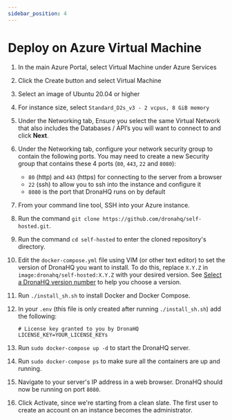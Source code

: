 ```yaml
---
sidebar_position: 4
---
```


# Deploy on Azure Virtual Machine

1. In the main Azure Portal, select Virtual Machine under Azure Services
1. Click the Create button and select Virtual Machine 
1. Select an image of Ubuntu 20.04 or higher
1. For instance size, select `Standard_D2s_v3 - 2 vcpus, 8 GiB memory`
1. Under the Networking tab, Ensure you select the same Virtual Network that also includes the Databases / API’s you will want to connect to and click **Next**.
1. Under the Networking tab, configure your network security group to contain the following ports. You may need to create a new Security group that contains these 4 ports (`80`, `443`, `22` and `8080`): 
    - `80` (http) and `443` (https) for connecting to the server from a browser 
    - `22` (ssh) to allow you to ssh into the instance and configure it
    - `8080` is the port that DronaHQ runs on by default
1. From your command line tool, SSH into your Azure instance.
1. Run the command `git clone https://github.com/dronahq/self-hosted.git`.
1. Run the command `cd self-hosted` to enter the cloned repository's directory.
1. Edit the `docker-compose.yml` file using VIM (or other text editor) to set the version of DronaHQ you want to install. To do this, replace `X.Y.Z` in `image:dronahq/self-hosted:X.Y.Z` with your desired version. See [Select a DronaHQ version number](#select-a-dronahq-version-number) to help you choose a version.
1. Run `./install_sh.sh` to install  Docker and Docker Compose.
1. In your `.env` (this file is only created after running `./install_sh.sh`) add the following:

   ```docker
   # License key granted to you by DronaHQ
   LICENSE_KEY=YOUR_LICENSE_KEYs
   ```

1. Run `sudo docker-compose up -d` to start the DronaHQ server.
1. Run `sudo docker-compose ps` to make sure all the containers are up and running.
1. Navigate to your server's IP address in a web browser. DronaHQ should now be running on port `8080`.
1. Click Activate, since we're starting from a clean slate. The first user to create an account on an instance becomes the administrator.
